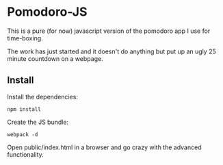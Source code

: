Pomodoro-JS
===========

This is a pure (for now) javascript version of the pomodoro app I use for time-boxing.

The work has just started and it doesn't do anything but put up an ugly 25 minute countdown on a webpage.


Install
-------

Install the dependencies:

    npm install


Create the JS bundle:

    webpack -d


Open public/index.html in a browser and go crazy with the advanced functionality.


